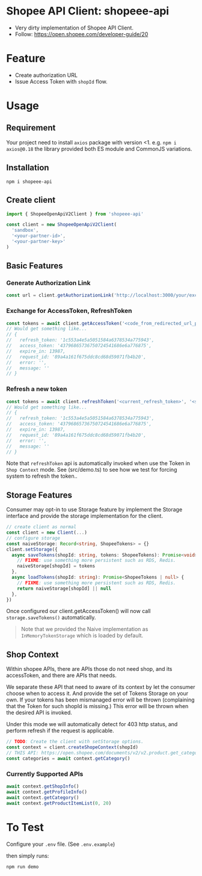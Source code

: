 Shopee API Client: shopeee-api
==

- Very dirty implementation of Shopee API Client.
- Follow: https://open.shopee.com/developer-guide/20

# Feature

- Create authorization URL
- Issue Access Token with `shopId` flow.

# Usage

## Requirement

Your project need to install `axios` package with version <1. e.g. `npm i axios@0.18` the library provided both ES module and CommonJS variations.

## Installation

```
npm i shopeee-api
```

## Create client

```ts
import { ShopeeOpenApiV2Client } from 'shopeee-api'

const client = new ShopeeOpenApiV2Client(
  'sandbox',
  '<your-partner-id>',
  '<your-partner-key>'
)
```

## Basic Features

### Generate Authorization Link

```ts
const url = client.getAuthorizationLink('http://localhost:3000/your/exchange/authorization/endpoint')
```

### Exchange for AccessToken, RefreshToken

```ts
const tokens = await client.getAccessToken('<code_from_redirected_url_param>', '<shop_id_from_redirected_url_params>')
// Would get something like...
// {
//   refresh_token: '1c553a4e5a5051584a6378534a775943',
//   access_token: '43796865736750724541686e6a776875',
//   expire_in: 13987,
//   request_id: '89a4a161f675ddc8cd68d59071fb4b20',
//   error: '',
//   message: ''
// }
```

### Refresh a new token

```ts
const tokens = await client.refreshToken('<current_refresh_token>', '<shop_id>')
// Would get something like...
// {
//   refresh_token: '1c553a4e5a5051584a6378534a775943',
//   access_token: '43796865736750724541686e6a776875',
//   expire_in: 13987,
//   request_id: '89a4a161f675ddc8cd68d59071fb4b20',
//   error: '',
//   message: ''
// }
```

Note that `refreshToken` api is automatically invoked when use the Token in `Shop Context` mode. See (src/demo.ts) to see how
we test for forcing system to refresh the token..

## Storage Features

Consumer may opt-in to use Storage feature by implement the Storage interface and provide the storage implementation for
the client.

```ts
// create client as normal
const client = new Client(...)
// configure storage
const naiveStorage: Record<string, ShopeeTokens> = {}
client.setStorage({
  async saveTokens(shopId: string, tokens: ShopeeTokens): Promise<void> {
    // FIXME: use something more persistent such as RDS, Redis.
    naiveStorage[shopId] = tokens
  },
  async loadTokens(shopId: string): Promise<ShopeeTokens | null> {
    // FIXME: use something more persistent such as RDS, Redis.
    return naiveStorage[shopId] || null
  },
})
```

Once configured our client.getAccessToken() will now call `storage.saveTokens()` automatically.

> Note that we provided the Naive implementation as `InMemoryTokenStorage` which is loaded by default.

## Shop Context

Within shopee APIs, there are APIs those do not need shop, and its accessToken, and there are APIs that needs.

We separate these API that need to aware of its context by let the consumer choose when to access it. And provide the set of Tokens Storage on your own. If your tokens has been mismanaged error will be thrown (complaining that the Token for such shopId is missing.) This error will be thrown when the desired API is invoked.

Under this mode we will automatically detect for 403 http status, and perform refresh if the request is applicable.

```ts
// TODO: Create the client with setStorage options.
const context = client.createShopeContext(shopId)
// THIS API: https://open.shopee.com/documents/v2/v2.product.get_category?module=89&type=1
const categories = await context.getCategory()
```

### Currently Supported APIs

```ts
await context.getShopInfo()
await context.getProfileInfo()
await context.getCategory()
await context.getProductItemList(0, 20)
```

# To Test

Configure your `.env` file. (See `.env.example`)

then simply runs:

```
npm run demo
```
